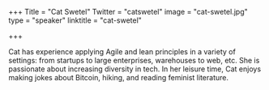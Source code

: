 +++
Title = "Cat Swetel"
Twitter = "catswetel"
image = "cat-swetel.jpg"
type = "speaker"
linktitle = "cat-swetel"

+++

Cat has experience applying Agile and lean principles in a variety of settings: from startups to large enterprises, warehouses to web, etc. She is passionate about increasing diversity in tech. In her leisure time, Cat enjoys making jokes about Bitcoin, hiking, and reading feminist literature.
